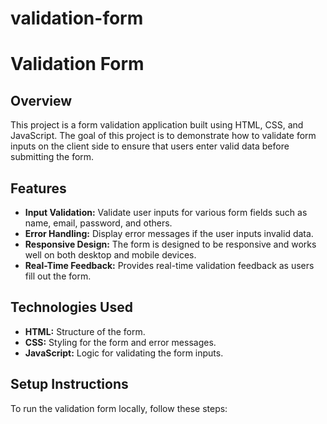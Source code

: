 # validation-form
# Validation Form

## Overview
This project is a form validation application built using HTML, CSS, and JavaScript. The goal of this project is to demonstrate how to validate form inputs on the client side to ensure that users enter valid data before submitting the form.

## Features
- **Input Validation:** Validate user inputs for various form fields such as name, email, password, and others.
- **Error Handling:** Display error messages if the user inputs invalid data.
- **Responsive Design:** The form is designed to be responsive and works well on both desktop and mobile devices.
- **Real-Time Feedback:** Provides real-time validation feedback as users fill out the form.

## Technologies Used
- **HTML:** Structure of the form.
- **CSS:** Styling for the form and error messages.
- **JavaScript:** Logic for validating the form inputs.

## Setup Instructions
To run the validation form locally, follow these steps:


